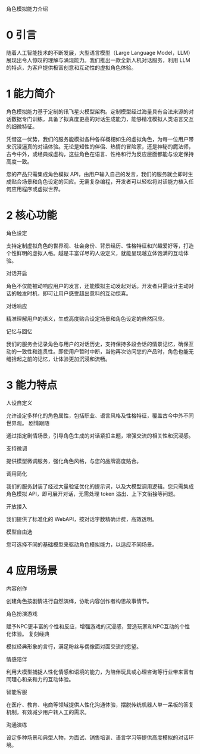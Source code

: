 角色模拟能力介绍
# 0 引言
随着人工智能技术的不断发展，大型语言模型（Large Language Model，LLM）展现出令人惊叹的理解与涌现能力。我们推出一款全新人机对话服务，利用 LLM 的特点，为客户提供极富创意和互动性的虚拟角色体验。

# 1 能力简介
角色模拟能力基于定制的讯飞星火模型架构。定制模型经过海量具有合法来源的对话数据专门训练，具备了拟真度更高的对话生成能力，能够精准模拟人类语言交互的细微特征。

凭借这一优势，我们的服务能模拟各种各样栩栩如生的虚拟角色，为每一位用户带来沉浸逼真的对话体验。无论是知性的伴侣、热情的冒险家，还是神秘的魔法师，古今中外，或经典或虚构，这些角色在语言、性格和行为反应层面都能与设定保持高度一致。

您的产品只需集成角色模拟 API，由用户输入自己的发言，我们的服务就会即时生成贴合场景和角色设定的回应。无需复杂编程，开发者可以轻松将对话能力植入任何应用程序或虚拟世界。

# 2 核心功能
角色设定

支持定制虚拟角色的世界观、社会身份、背景经历、性格特征和兴趣爱好等，打造个性鲜明的虚拟人格。越是丰富详尽的人设定义，就能呈现越立体饱满的互动体验。

对话开启

角色不仅能被动响应用户的发言，还能模拟主动发起对话。开发者只需设计主动对话的触发时机，即可让用户感受超出意料的互动惊喜。

对话响应

精准理解用户的语义，生成高度贴合设定场景和角色设定的自然回应。

记忆与回忆

我们的服务会记录角色与用户的对话历史，支持保持多段会话的情景记忆，确保互动的一致性和连贯性。即使用户暂时中断，当他再次访问您的产品时，角色也能无缝拾起之前的记忆，让体验更加沉浸和流畅。

# 3 能力特点
人设自定义

允许设定多样化的角色属性，包括职业、语言风格及性格特征，覆盖古今中外不同世界观。
剧情跟随

通过指定剧情场景，引导角色生成的对话紧扣主题，增强交流的相关性和沉浸感。

支持微调

提供模型微调服务，强化角色风格，与您的品牌高度贴合。

调用简化

我们的服务封装了经过大量验证优化的提示词，以及大模型调用逻辑。您只需集成角色模拟 API，即可展开对话，无需处理 token 溢出、上下文衔接等问题。

开放接入

我们提供了标准化的 WebAPI，按对话字数精确计费，高效透明。

模型自由选

您可选择不同的基础模型来驱动角色模拟能力，以适应不同场景。

# 4 应用场景
内容创作

创建角色按剧情进行自然演绎，协助内容创作者构思故事情节。

角色扮演游戏

赋予NPC更丰富的个性和反应，增强游戏的沉浸感，营造玩家和NPC互动的个性化体验。
复刻经典

模拟经典形象的言行，满足粉丝与偶像面对面交流的愿望。

情感陪伴

利用大模型捕捉人性化情感和语境的能力，为陪伴玩具或心理咨询等行业带来富有同理心和亲和力的互动体验。

智能客服

在医疗、教育、电商等领域提供人性化沟通体验，摆脱传统机器人单一呆板的答复机制，有效减少用户转人工的需求。

沟通演练

设定多种场景和典型人物，为面试、销售培训、语言学习等提供高度模拟的对话环境。
